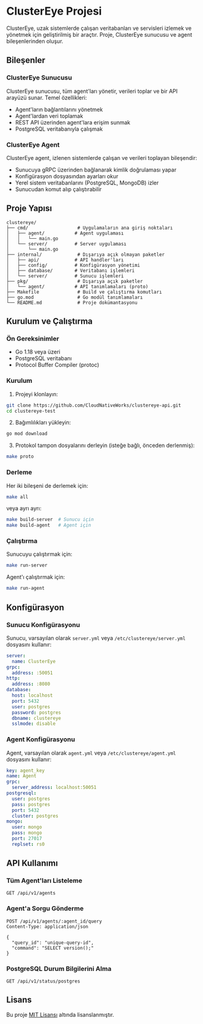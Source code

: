 # ClusterEye Projesi

ClusterEye, uzak sistemlerde çalışan veritabanları ve servisleri izlemek ve yönetmek için geliştirilmiş bir araçtır. Proje, ClusterEye sunucusu ve agent bileşenlerinden oluşur.

## Bileşenler

### ClusterEye Sunucusu

ClusterEye sunucusu, tüm agent'ları yönetir, verileri toplar ve bir API arayüzü sunar. Temel özellikleri:

- Agent'ların bağlantılarını yönetmek
- Agent'lardan veri toplamak
- REST API üzerinden agent'lara erişim sunmak
- PostgreSQL veritabanıyla çalışmak

### ClusterEye Agent

ClusterEye agent, izlenen sistemlerde çalışan ve verileri toplayan bileşendir:

- Sunucuya gRPC üzerinden bağlanarak kimlik doğrulaması yapar
- Konfigürasyon dosyasından ayarları okur
- Yerel sistem veritabanlarını (PostgreSQL, MongoDB) izler
- Sunucudan komut alıp çalıştırabilir

## Proje Yapısı

```
clustereye/
├── cmd/                  # Uygulamaların ana giriş noktaları
│   ├── agent/           # Agent uygulaması
│   │   └── main.go
│   └── server/          # Server uygulaması
│       └── main.go
├── internal/             # Dışarıya açık olmayan paketler
│   ├── api/             # API handler'ları
│   ├── config/          # Konfigürasyon yönetimi
│   ├── database/        # Veritabanı işlemleri
│   └── server/          # Sunucu işlemleri
├── pkg/                  # Dışarıya açık paketler
│   └── agent/           # API tanımlamaları (proto)
├── Makefile              # Build ve çalıştırma komutları
├── go.mod                # Go modül tanımlamaları
└── README.md             # Proje dokümantasyonu
```

## Kurulum ve Çalıştırma

### Ön Gereksinimler

- Go 1.18 veya üzeri
- PostgreSQL veritabanı
- Protocol Buffer Compiler (protoc)

### Kurulum

1. Projeyi klonlayın:
```bash
git clone https://github.com/CloudNativeWorks/clustereye-api.git
cd clustereye-test
```

2. Bağımlılıkları yükleyin:
```bash
go mod download
```

3. Protokol tampon dosyalarını derleyin (isteğe bağlı, önceden derlenmiş):
```bash
make proto
```

### Derleme

Her iki bileşeni de derlemek için:
```bash
make all
```

veya ayrı ayrı:
```bash
make build-server  # Sunucu için
make build-agent   # Agent için
```

### Çalıştırma

Sunucuyu çalıştırmak için:
```bash
make run-server
```

Agent'ı çalıştırmak için:
```bash
make run-agent
```

## Konfigürasyon

### Sunucu Konfigürasyonu

Sunucu, varsayılan olarak `server.yml` veya `/etc/clustereye/server.yml` dosyasını kullanır:

```yaml
server:
  name: ClusterEye
grpc:
  address: :50051
http:
  address: :8080
database:
  host: localhost
  port: 5432
  user: postgres
  password: postgres
  dbname: clustereye
  sslmode: disable
```

### Agent Konfigürasyonu

Agent, varsayılan olarak `agent.yml` veya `/etc/clustereye/agent.yml` dosyasını kullanır:

```yaml
key: agent_key
name: Agent
grpc:
  server_address: localhost:50051
postgresql:
  user: postgres
  pass: postgres
  port: 5432
  cluster: postgres
mongo:
  user: mongo
  pass: mongo
  port: 27017
  replset: rs0
```

## API Kullanımı

### Tüm Agent'ları Listeleme

```
GET /api/v1/agents
```

### Agent'a Sorgu Gönderme

```
POST /api/v1/agents/:agent_id/query
Content-Type: application/json

{
  "query_id": "unique-query-id",
  "command": "SELECT version();"
}
```

### PostgreSQL Durum Bilgilerini Alma

```
GET /api/v1/status/postgres
```

## Lisans

Bu proje [MIT Lisansı](LICENSE) altında lisanslanmıştır.